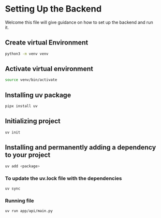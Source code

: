 # Setting Up the Backend

Welcome this file will give guidance on how to set up the backend and run it.

## Create virtual Environment

```sh
python3 -m venv venv
```

## Activate virtual environment

```sh
source venv/bin/activate
```

## Installing uv package

```sh
pipx install uv
```

## Initializing project

```sh
uv init
```

## Installing and permanently adding a dependency to your project

```sh
uv add <package>
```

### To update the uv.lock file with the dependencies

```sh
uv sync
```

### Running file

```sh
uv run app/api/main.py
```
